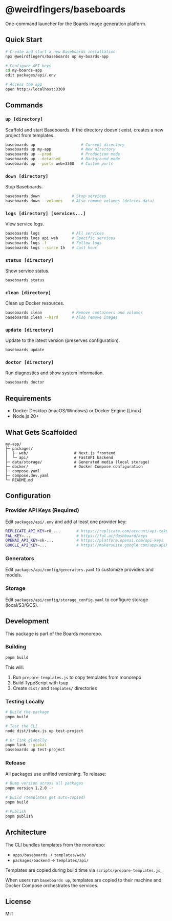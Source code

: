 # @weirdfingers/baseboards

One-command launcher for the Boards image generation platform.

## Quick Start

```bash
# Create and start a new Baseboards installation
npx @weirdfingers/baseboards up my-boards-app

# Configure API keys
cd my-boards-app
edit packages/api/.env

# Access the app
open http://localhost:3300
```

## Commands

### `up [directory]`

Scaffold and start Baseboards. If the directory doesn't exist, creates a new project from templates.

```bash
baseboards up                    # Current directory
baseboards up my-app             # New directory
baseboards up --prod             # Production mode
baseboards up --detached         # Background mode
baseboards up --ports web=3300   # Custom ports
```

### `down [directory]`

Stop Baseboards.

```bash
baseboards down              # Stop services
baseboards down --volumes    # Also remove volumes (deletes data)
```

### `logs [directory] [services...]`

View service logs.

```bash
baseboards logs              # All services
baseboards logs api web      # Specific services
baseboards logs -f           # Follow logs
baseboards logs --since 1h   # Last hour
```

### `status [directory]`

Show service status.

```bash
baseboards status
```

### `clean [directory]`

Clean up Docker resources.

```bash
baseboards clean             # Remove containers and volumes
baseboards clean --hard      # Also remove images
```

### `update [directory]`

Update to the latest version (preserves configuration).

```bash
baseboards update
```

### `doctor [directory]`

Run diagnostics and show system information.

```bash
baseboards doctor
```

## Requirements

- Docker Desktop (macOS/Windows) or Docker Engine (Linux)
- Node.js 20+

## What Gets Scaffolded

```
my-app/
├─ packages/
│  ├─ web/                    # Next.js frontend
│  └─ api/                    # FastAPI backend
├─ data/storage/              # Generated media (local storage)
├─ docker/                    # Docker Compose configuration
├─ compose.yaml
├─ compose.dev.yaml
└─ README.md
```

## Configuration

### Provider API Keys (Required)

Edit `packages/api/.env` and add at least one provider key:

```bash
REPLICATE_API_KEY=r8_...       # https://replicate.com/account/api-tokens
FAL_KEY=...                    # https://fal.ai/dashboard/keys
OPENAI_API_KEY=sk-...          # https://platform.openai.com/api-keys
GOOGLE_API_KEY=...             # https://makersuite.google.com/app/apikey
```

### Generators

Edit `packages/api/config/generators.yaml` to customize providers and models.

### Storage

Edit `packages/api/config/storage_config.yaml` to configure storage (local/S3/GCS).

## Development

This package is part of the Boards monorepo.

### Building

```bash
pnpm build
```

This will:
1. Run `prepare-templates.js` to copy templates from monorepo
2. Build TypeScript with tsup
3. Create `dist/` and `templates/` directories

### Testing Locally

```bash
# Build the package
pnpm build

# Test the CLI
node dist/index.js up test-project

# Or link globally
pnpm link --global
baseboards up test-project
```

### Release

All packages use unified versioning. To release:

```bash
# Bump version across all packages
pnpm version 1.2.0 -r

# Build (templates get auto-copied)
pnpm build

# Publish
pnpm publish
```

## Architecture

The CLI bundles templates from the monorepo:
- `apps/baseboards` → `templates/web/`
- `packages/backend` → `templates/api/`

Templates are copied during build time via `scripts/prepare-templates.js`.

When users run `baseboards up`, templates are copied to their machine and Docker Compose orchestrates the services.

## License

MIT
